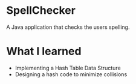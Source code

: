 # SpellChecker
A Java application that checks the users spelling.

# What I learned
* Implementing a Hash Table Data Structure
* Designing a hash code to minimize collisions

